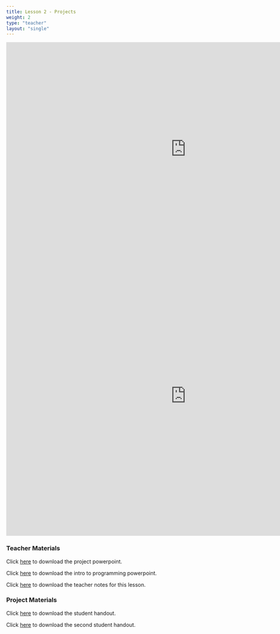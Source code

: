 ```yaml
---
title: Lesson 2 - Projects
weight: 2
type: "teacher" 
layout: "single"
---
```


<iframe src="https://docs.google.com/presentation/d/e/2PACX-1vRAI1AiIDY4oVpA6KkvbhXl_KjrOBYZbjhNBD38ZBAenb61-2Yi55m7phBP9EK3M58_JZkdiBeONLvx/embed?start=false&loop=false&delayms=3000" frameborder="0" width="960" height="569" allowfullscreen="true" mozallowfullscreen="true" webkitallowfullscreen="true"></iframe>

<iframe src="https://docs.google.com/presentation/d/e/2PACX-1vRzyUk2Id8xRSnSSq3W0kp-AtNzeGrFPpZK4aU4NXSjw_Jzp2IYBGR7j3FA-FOo6ihyCzXOjGZjHaby/embed?start=false&loop=false&delayms=3000" frameborder="0" width="960" height="749" allowfullscreen="true" mozallowfullscreen="true" webkitallowfullscreen="true"></iframe>

### Teacher Materials

Click <a href="https://docs.google.com/presentation/d/15pTHAGk7MSFSqhvuszLg6qlGlpSGNl83LdwoOPBK0gM/edit?usp=sharing" target="_blank">here</a> to download the project powerpoint.

Click <a href="https://docs.google.com/presentation/d/1v_PxFnBJGHQjV7S0x5a9X86yHjCdVooYyfWJ0bk3ulc/edit?usp=sharing" target="_blank">here</a> to download the intro to programming powerpoint.

Click <a href="https://docs.google.com/document/d/1tGJmM-bmdItr4sJeu9yyIwCk6s3_DH35CzWKvR7X4FE/edit?usp=sharing" target="_blank">here</a> to download the teacher notes for this lesson.

### Project Materials

Click <a href="https://docs.google.com/document/d/1arjMOjgZp-hpmALgp3fMKwl-5S9ePsEsIxC0i0L4LCU/edit?usp=sharing" target="_blank">here</a> to download the student handout.

Click <a href="https://drive.google.com/file/d/1QEqGyW451DFvMVpMRWHv8m6iJ2bvjHBl/view?usp=sharing" target="_blank">here</a> to download the second student handout.
